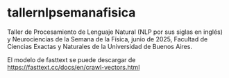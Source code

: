 # tallernlpsemanafisica
Taller de Procesamiento de Lenguaje Natural (NLP por sus siglas en inglés) y Neurociencias de la Semana de la Física, junio de 2025, Facultad de Ciencias Exactas y Naturales de la Universidad de Buenos Aires.

El modelo de fasttext se puede descargar de https://fasttext.cc/docs/en/crawl-vectors.html
